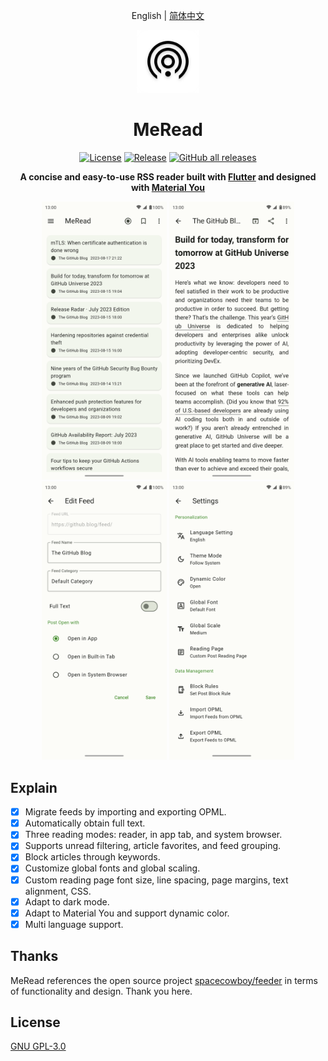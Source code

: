 <div align='center'>
<p>English | <a href="README_zh.md">简体中文</a></p>
<img src='./assets/meread_round.png' alt='MeRead' width='100px'/>
<h1>MeRead</h1>

<p>
<a href="https://github.com/GVenusLeo/MeRead/blob/master/LICENSE"><img alt="License" src="https://img.shields.io/github/license/gvenusleo/meread"></a>
<a href="https://github.com/GVenusLeo/MeRead/releases"><img alt="Release" src="https://img.shields.io/github/v/release/gvenusleo/meread"></a>
<a href="https://github.com/gvenusleo/MeRead/releases"><img alt="GitHub all releases" src="https://img.shields.io/github/downloads/gvenusleo/meread/total"></a>
</p>

</p>
<strong>A concise and easy-to-use RSS reader built with <a href='https://flutter.dev' target='_blank'>Flutter</a> and designed with <a href='https://m3.material.io/' target='_blank'>Material You</a></strong>
</p>

<p>
<img alt="MeRead" src="./assets/app_en_1.png" width="200">
<img alt="MeRead" src="./assets/app_en_2.png" width="200">
<img alt="MeRead" src="./assets/app_en_3.png" width="200">
<img alt="MeRead" src="./assets/app_en_4.png" width="200">
</p>
</div>

## Explain

- [x] Migrate feeds by importing and exporting OPML.
- [x] Automatically obtain full text.
- [x] Three reading modes: reader, in app tab, and system browser.
- [x] Supports unread filtering, article favorites, and feed grouping.
- [x] Block articles through keywords.
- [x] Customize global fonts and global scaling.
- [x] Custom reading page font size, line spacing, page margins, text alignment, CSS.
- [x] Adapt to dark mode.
- [x] Adapt to Material You and support dynamic color.
- [x] Multi language support.

## Thanks

MeRead references the open source project [spacecowboy/feeder](https://gitlab.com/spacecowboy/Feeder) in terms of functionality and design. Thank you here.

## License

[GNU GPL-3.0](./LICENSE)
